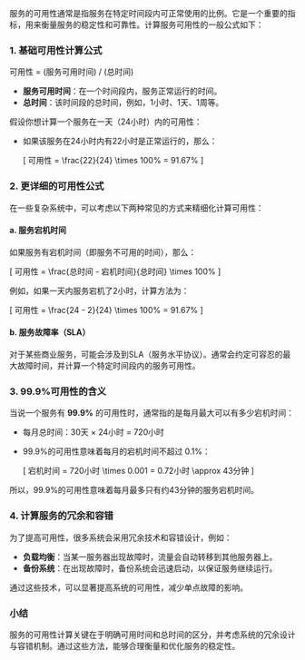服务的可用性通常是指服务在特定时间段内可正常使用的比例。它是一个重要的指标，用来衡量服务的稳定性和可靠性。计算服务可用性的一般公式如下：

### 1. **基础可用性计算公式**
可用性 = (服务可用时间) / (总时间)

- **服务可用时间**：在一个时间段内，服务正常运行的时间。
- **总时间**：该时间段的总时间，例如，1小时、1天、1周等。

假设你想计算一个服务在一天（24小时）内的可用性：

- 如果该服务在24小时内有22小时是正常运行的，那么：
  
  \[
  可用性 = \frac{22}{24} \times 100\% = 91.67\%
  \]

### 2. **更详细的可用性公式**
在一些复杂系统中，可以考虑以下两种常见的方式来精细化计算可用性：

#### a. **服务宕机时间**
如果服务有宕机时间（即服务不可用的时间），那么：
  
  \[
  可用性 = \frac{总时间 - 宕机时间}{总时间} \times 100\%
  \]
  
  例如，如果一天内服务宕机了2小时，计算方法为：
  
  \[
  可用性 = \frac{24 - 2}{24} \times 100\% = 91.67\%
  \]

#### b. **服务故障率（SLA）**
对于某些商业服务，可能会涉及到SLA（服务水平协议）。通常会约定可容忍的最大故障时间，并计算一个特定时间段内的服务可用性。

### 3. **99.9%可用性的含义**
当说一个服务有 **99.9%** 的可用性时，通常指的是每月最大可以有多少宕机时间：

- 每月总时间：30天 × 24小时 = 720小时
- 99.9%的可用性意味着每月的宕机时间不超过 0.1%：
  
  \[
  宕机时间 = 720小时 \times 0.001 = 0.72小时 \approx 43分钟
  \]

所以，99.9%的可用性意味着每月最多只有约43分钟的服务宕机时间。

### 4. **计算服务的冗余和容错**
为了提高可用性，很多系统会采用冗余技术和容错设计，例如：
- **负载均衡**：当某一服务器出现故障时，流量会自动转移到其他服务器上。
- **备份系统**：在出现故障时，备份系统会迅速启动，以保证服务继续运行。

通过这些技术，可以显著提高系统的可用性，减少单点故障的影响。

### 小结
服务的可用性计算关键在于明确可用时间和总时间的区分，并考虑系统的冗余设计与容错机制。通过这些方法，能够合理衡量和优化服务的稳定性。
